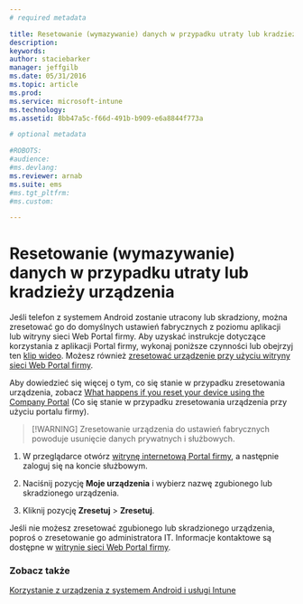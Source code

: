 ```yaml
---
# required metadata

title: Resetowanie (wymazywanie) danych w przypadku utraty lub kradzieży urządzenia | Microsoft Intune
description:
keywords:
author: staciebarker
manager: jeffgilb
ms.date: 05/31/2016
ms.topic: article
ms.prod:
ms.service: microsoft-intune
ms.technology:
ms.assetid: 8bb47a5c-f66d-491b-b909-e6a8844f773a

# optional metadata

#ROBOTS:
#audience:
#ms.devlang:
ms.reviewer: arnab
ms.suite: ems
#ms.tgt_pltfrm:
#ms.custom:

---
```



# Resetowanie (wymazywanie) danych w przypadku utraty lub kradzieży urządzenia

Jeśli telefon z systemem Android zostanie utracony lub skradziony, można zresetować go do domyślnych ustawień fabrycznych z poziomu aplikacji lub witryny sieci Web Portal firmy. Aby uzyskać instrukcje dotyczące korzystania z aplikacji Portal firmy, wykonaj poniższe czynności lub obejrzyj ten [klip wideo](http://aka.ms/ly1x17). Możesz również [zresetować urządzenie przy użyciu witryny sieci Web Portal firmy](reset-your-device-cpwebsite.md).

Aby dowiedzieć się więcej o tym, co się stanie w przypadku zresetowania urządzenia, zobacz [What happens if you reset your device using the Company Portal](what-happens-if-you-reset-your-device-using-the-company-portal-android.md) (Co się stanie w przypadku zresetowania urządzenia przy użyciu portalu firmy).

> [!WARNING] Zresetowanie urządzenia do ustawień fabrycznych powoduje usunięcie danych prywatnych i służbowych.

1.  W przeglądarce otwórz [witrynę internetową Portal firmy](http://portal.manage.microsoft.com), a następnie zaloguj się na koncie służbowym.

2.  Naciśnij pozycję **Moje urządzenia** i wybierz nazwę zgubionego lub skradzionego urządzenia.

3.  Kliknij pozycję **Zresetuj** &gt; **Zresetuj**.

Jeśli nie możesz zresetować zgubionego lub skradzionego urządzenia, poproś o zresetowanie go administratora IT. Informacje kontaktowe są dostępne w [witrynie sieci Web Portal firmy](http://portal.manage.microsoft.com).

### Zobacz także
[Korzystanie z urządzenia z systemem Android i usługi Intune](using-your-android-device-with-intune.md)



<!--HONumber=Jun16_HO2-->


